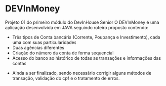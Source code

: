 # DEVInMoney
Projeto 01 do primeiro módulo do DevInHouse Senior
O DEVInMoney é uma aplicação desenvolvida em JAVA seguindo roteiro proposto contendo:
- Três tipos de Conta bancária (Corrente, Poupança e Investimento), cada uma com suas particularidades
- Duas agências diferentes
- Criação do número da conta de forma sequencial
- Acesso do banco ao histórico de todas as transações e informações das contas

* Ainda a ser finalizado, sendo necessário corrigir alguns métodos de transação, validação do cpf e o tratamento de erros.
